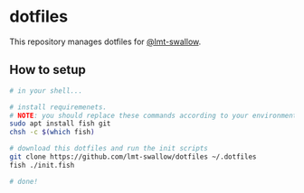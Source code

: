 # dotfiles

This repository manages dotfiles for [@lmt-swallow](https://github.com/lmt-swallow).

## How to setup

```sh
# in your shell...

# install requiremenets.
# NOTE: you should replace these commands according to your environments
sudo apt install fish git
chsh -c $(which fish)

# download this dotfiles and run the init scripts
git clone https://github.com/lmt-swallow/dotfiles ~/.dotfiles
fish ./init.fish

# done!
```